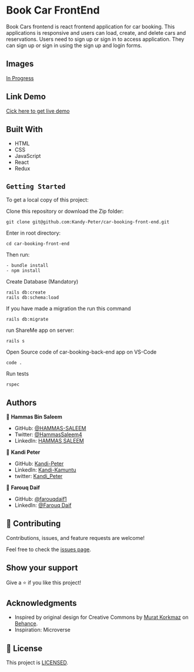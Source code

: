 # Book Car FrontEnd

Book Cars frontend is react frontend application for car booking. This applications is responsive and users can load, create, and delete cars and reservations. Users need to sign up or sign in to access application. They can sign up or sign in using the sign up and login forms.

## Images

[In Progress]()

## Link Demo

[Cick here to get live demo]()

## Built With

- HTML
- CSS
- JavaScript
- React
- Redux

## `Getting Started`

To get a local copy of this project:

Clone this repository or download the Zip folder:
```
git clone git@github.com:Kandy-Peter/car-booking-front-end.git
```

Enter in root directory:
```
cd car-booking-front-end
```
Then run:
```
- bundle install
- npm install
```
Create Database (Mandatory)

```
rails db:create
rails db:schema:load
```

If you have made a migration the run this command

```
rails db:migrate
```

run ShareMe app on server:
```
rails s
```

Open Source code of car-booking-back-end app on VS-Code

```
code .
```
Run tests

```
rspec
```

## Authors

👤 **Hammas Bin Saleem**

- GitHub: [@HAMMAS-SALEEM](https://github.com/HAMMAS-SALEEM)
- Twitter: [@HammasSaleem4](https://twitter.com/HammasSaleem4)
- LinkedIn: [HAMMAS SALEEM](https://www.linkedin.com/in/hammas-saleem)

👤 **Kandi Peter**

- GitHub: [Kandi-Peter](https://github.com/Kandy-Peter)
- LinkedIn: [Kandi-Kamuntu](https://www.linkedin.com/in/kandi-peter-a49590212/)
- twitter: [Kandi_Peter](https://twitter.com/peter_kandy)

👤 **Farouq Daif**
- GitHub: [@farouqdaif1](https://github.com/farouqdaif1)
- LinkedIn: [@Farouq Daif ](https://www.linkedin.com/in/farouqdaif/)

## 🤝 Contributing

Contributions, issues, and feature requests are welcome!

Feel free to check the [issues page](https://github.com/Kandy-Peter/car-booking-front-end/issues).

## Show your support

Give a ⭐️ if you like this project!

## Acknowledgments

- Inspired by original design for Creative Commons by [Murat Korkmaz](https://www.behance.net/muratk) on [Behance](https://www.behance.net/gallery/26425031/Vespa-Responsive-Redesign).
- Inspiration: Microverse

## 📝 License

This project is [LICENSED](./LICENSE).
